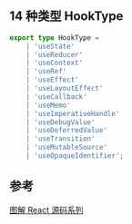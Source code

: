 ## 14 种类型 HookType

```typescript
export type HookType =
	| 'useState'
	| 'useReducer'
	| 'useContext'
	| 'useRef'
	| 'useEffect'
	| 'useLayoutEffect'
	| 'useCallback'
	| 'useMemo'
	| 'useImperativeHandle'
	| 'useDebugValue'
	| 'useDeferredValue'
	| 'useTransition'
	| 'useMutableSource'
	| 'useOpaqueIdentifier';
```

## 参考

[图解 React 源码系列](https://github.com/7kms/react-illustration-series)

